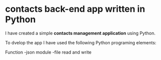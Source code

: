# contacts back-end app written in Python

I have created a simple **contacts management application** using Python.

To dvelop the app I have used the following Python programing elements:

Function
-json module
-file read and write
